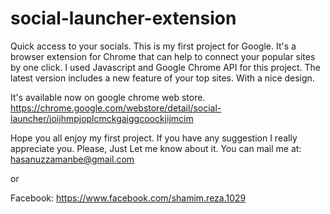 # social-launcher-extension
Quick access to your socials.
This is my first project for Google. It's a browser extension for Chrome that can help to connect your popular sites by one click.
I used Javascript and Google Chrome API for this project.
The latest version includes a new feature of your top sites.
With a nice design.

It's available now on google chrome web store.
https://chrome.google.com/webstore/detail/social-launcher/ioijhmpjoplcmckgaiggcoockjijmcim

Hope you all enjoy my first project.
If you have any suggestion I really appreciate you.
Please, Just Let me know about it.
You can mail me at:
 hasanuzzamanbe@gmail.com

or 

Facebook:
 https://www.facebook.com/shamim.reza.1029

